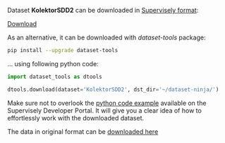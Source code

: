 Dataset **KolektorSDD2** can be downloaded in [Supervisely format](https://developer.supervisely.com/api-references/supervisely-annotation-json-format):

 [Download](https://assets.supervisely.com/supervisely-supervisely-assets-public/teams_storage/M/g/7p/WxgKvGxl7VmVrKlJYqyfA5QYPR6PC5Ph4FAgsXDqKbYjukAmk3jCGsosPIevcxyBJOBszDo5Ey9FvzEDy4nu2cdyaei0KsuqFZnvEqexT3QkeqOY7iL5Sl31TXfh.tar)

As an alternative, it can be downloaded with *dataset-tools* package:
``` bash
pip install --upgrade dataset-tools
```

... using following python code:
``` python
import dataset_tools as dtools

dtools.download(dataset='KolektorSDD2', dst_dir='~/dataset-ninja/')
```
Make sure not to overlook the [python code example](https://developer.supervisely.com/getting-started/python-sdk-tutorials/iterate-over-a-local-project) available on the Supervisely Developer Portal. It will give you a clear idea of how to effortlessly work with the downloaded dataset.

The data in original format can be [downloaded here](https://go.vicos.si/kolektorsdd2)
